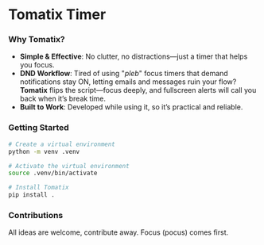 # Tomatix Timer

### Why Tomatix?

- **Simple & Effective**: No clutter, no distractions—just a timer that helps you focus.
- **DND Workflow**: Tired of using "*pleb*" focus timers that demand notifications stay ON, letting emails and messages ruin your flow? **Tomatix** flips the script—focus deeply, and fullscreen alerts will call you back when it’s break time.
- **Built to Work**: Developed while using it, so it’s practical and reliable.

### Getting Started

```bash
# Create a virtual environment
python -m venv .venv

# Activate the virtual environment
source .venv/bin/activate

# Install Tomatix
pip install .
```

### Contributions

All ideas are welcome, contribute away. Focus (pocus) comes first.
